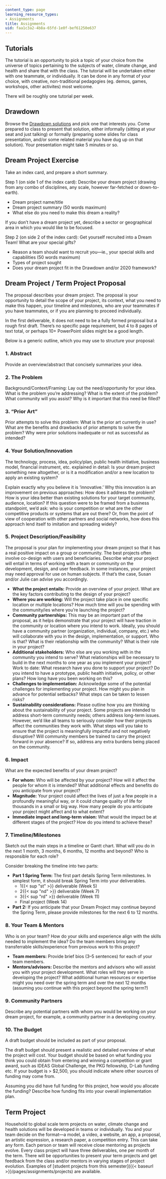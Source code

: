 ```yaml
---
content_type: page
learning_resource_types:
- Assignments
title: Assignments
uid: faa1c3a2-4b8a-65fd-1e0f-bef61250e637
---
```


Tutorials
---------

The tutorial is an opportunity to pick a topic of your choice from the universe of topics pertaining to the subjects of water, climate change, and health and share that with the class. The tutorial will be undertaken either with one teammate, or individually. It can be done in any format of your choice, with creative, non-traditional pedagogies (eg. demos, games, workshops, other activites) most welcome. 

There will be roughly one tutorial per week.

Drawdown
--------

Browse the [Drawdown solutions](http://www.drawdown.org) and pick one that interests you. Come prepared to class to present that solution, either informally (sitting at your seat and just talking) or formally (preparing some slides for class presentation, and/or some related material you have dug up on that solution). Your presentation might take 5 minutes or so.

Dream Project Exercise
----------------------

Take an index card, and prepare a short summary.

Step 1 (on side 1 of the index card): Describe your dream project (drawing from any combo of disciplines, any scale, however far-fetched or down-to-earth).

*   Dream project name/title
*   Dream project summary (50 words maximum)
*   What else do you need to make this dream a reality?

If you don’t have a dream project yet, describe a sector or geographical area in which you would like to be focused.

Step 2 (on side 2 of the index card): Get yourself recruited into a Dream Team! What are your special gifts?

*   Reason a team should want to recruit you—ie., your special skills and capabilities (50 words maximum)
*   Types of project sought
*   Does your dream project fit in the Drawdown and/or 2020 framework?

Dream Project / Term Project Proposal
-------------------------------------

The proposal describes your dream project. The proposal is your opportunity to detail the scope of your project, its context, what you need to make this happen, your timeline and milestones, who are your teammates if you have teammates, or if you are planning to proceed individually.

In the first deliverable, it does not need to be a fully formed proposal but a rough first draft. There’s no specific page requirement, but 4 to 8 pages of text total, or perhaps 10+ PowerPoint slides might be a good length.

Below is a generic outline, which you may use to structure your proposal:

### 1\. Abstract

Provide an overview/abstract that concisely summarizes your idea.

### 2\. The Problem

Background/Context/Framing: Lay out the need/opportunity for your idea. What is the problem you’re addressing? What is the extent of the problem? What community will you assist? Why is it important that this need be filled?

### 3\. “Prior Art”

Prior attempts to solve this problem: What is the prior art currently in use? What are the benefits and drawbacks of prior attempts to solve the problem? Why were prior solutions inadequate or not as successful as intended?

### 4\. Your Solution/Innovation

The technology, process, idea, policy/plan, public health initiative, business model, financial instrument, etc. explained in detail: Is your dream project something new altogether, or is it a modification and/or a new location to apply an existing system?

Explain exactly why you believe it is ‘innovative.’ Why this innovation is an improvement on previous approaches: How does it address the problem? How is your idea better than existing solutions for your target community, audience, location? If this question were to be framed from a business standpoint, we’d ask: who is your competition or what are the other competitive products or systems that are out there? Or, from the point of view of cooperation with other partners and social networks, how does this approach lend itself to imitation and spreading widely?

### 5\. Project Description/Feasibility

The proposal is your plan for implementing your dream project so that it has a real positive impact on a group or community. The best projects often involve co-design with users and beneficiaries. Describe what your project will entail in terms of working with a team or community on the development, design, and user feedback. In some instances, your project may need approval for use on human subjects. If that’s the case, Susan and/or Julie can advise you accordingly.

*   **What the project entails:** Provide an overview of your project. What are the key factors contributing to the design of your project?
*   **Where you are working:** Will the project take place in one specific location or multiple locations? How much time will you be spending with the community/ies where you’re launching the project?
*   **Community partnerships:** This may be an important part of the proposal, as it helps demonstrate that your project will have traction in the community or location where you intend to work. Ideally, you should have a community partner (organization, individual, company, etc.) who will collaborate with you in the design, implementation, or support. Who is that? What is their relationship with the community? What is their role in your project?
*   **Additional stakeholders:** Who else are you working with in the community you intend to serve? What relationships will be necessary to build in the next months to one year as you implement your project? Work to date: What research have you done to support your project? Do you intend to have a prototype, public health initiative, policy, or other plans? How long have you been working on this?
*   **Challenges to implementation:** Acknowledge some of the potential challenges for implementing your project. How might you plan in advance for potential setbacks? What steps can be taken to lessen risks?
*   **Sustainability considerations:** Please outline how you are thinking about the sustainability of your project. Some projects are intended to address short-term community needs; others address long-term issues. However, we’d like all teams to seriously consider how their projects affect the communities they work with. What steps will you take to ensure that the project is meaningfully impactful and not negatively disruptive? Will community members be trained to carry the project forward in your absence? If so, address any extra burdens being placed on the community.

### 6\. Impact

What are the expected benefits of your dream project?

*   **For whom:** Who will be affected by your project? How will it affect the people for whom it is intended? What additional effects and benefits do you anticipate from your project?
*   **Magnitude:** Your project could affect the lives of just a few people in a profoundly meaningful way, or it could change quality of life for thousands in a small or big way. How many people do you anticipate your project might affect and to what extent?
*   **Immediate impact and long-term vision:** What would the impact be at different stages of the project? How do you intend to achieve these?

### 7\. Timeline/Milestones

Sketch out the main steps in a timeline or Gantt chart. What will you do in the next 1 month, 3 months, 6 months, 12 months and beyond? Who is responsible for each role?

Consider breaking the timeline into two parts:

*   **Part 1 Spring Term:** The first part details Spring Term milestones. In simplest form, it should break Spring Term into your deliverables.
    *   1{{< sup "st" >}} deliverable (Week 5)
    *   2{{< sup "nd" >}} deliverable (Week 7)
    *   3{{< sup "rd" >}} deliverable (Week 11)
    *   Final project (Week 14)
*   **Part 2:** If you anticipate that your Dream Project may continue beyond the Spring Term, please provide milestones for the next 6 to 12 months.

### 8\. Your Team & Mentors

Who is on your team? How do your skills and experience align with the skills needed to implement the idea? Do the team members bring any transferrable skills/experience from previous work to this project? 

*   **Team members:** Provide brief bios (3–5 sentences) for each of your team members.
*   **Mentors/advisors:** Describe the mentors and advisors who will assist you with your project development. What roles will they serve in developing the project? What additional human resources or expertise might you need over the spring term and over the next 12 months (assuming you continue with this project beyond the spring term?)

### 9\. Community Partners

Describe any potential partners with whom you would be working on your dream project, for example, a community partner in a developing country.

### 10\. The Budget

A draft budget should be included as part of your proposal.

The draft budget should present a realistic and detailed overview of what the project will cost. Your budget should be based on what funding you think you could obtain from entering and winning a competition or grant award, such as IDEAS Global Challenge, the PKG fellowship, D-Lab funding etc. If your budget is > $2,500, you should indicate where other sources of funding may come from.

Assuming you did have full funding for this project, how would you allocate the funding? Describe how funding fits into your overall implementation plan.

Term Project
------------

Household to global scale term projects on water, climate change and health solutions will be developed in teams or individually. You and your team decide on the format—a model, a video, a website, an app, a proposal, an artistic expression, a research paper, a competition entry. This can take any form. Each person or team will receive close mentoring as projects evolve. Every class project will have three deliverables, one per month of the term. There will be opportunities to present your term projects and get feedback from the class and/or mentors in varying stages of project evolution. Examples of [student projects from this semester]({{< baseurl >}}/pages/assignments/projects) are available.